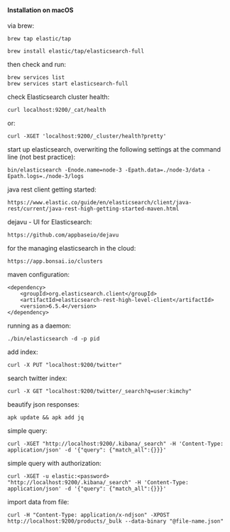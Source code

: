 #### Installation on macOS
via brew:
```
brew tap elastic/tap
```
```
brew install elastic/tap/elasticsearch-full
```
then check and run:
```
brew services list
brew services start elasticsearch-full
```
check Elasticsearch cluster health:
```
curl localhost:9200/_cat/health
```
or:
```
curl -XGET 'localhost:9200/_cluster/health?pretty'
```
start up elasticsearch, overwriting the following settings at the command line (not best practice):
```
bin/elasticsearch -Enode.name=node-3 -Epath.data=./node-3/data -Epath.logs=./node-3/logs
```
java rest client getting started:
```
https://www.elastic.co/guide/en/elasticsearch/client/java-rest/current/java-rest-high-getting-started-maven.html
```
dejavu - UI for Elasticsearch:
```
https://github.com/appbaseio/dejavu
```
for the managing elasticsearch in the cloud: 
```
https://app.bonsai.io/clusters
```
maven configuration:
```
<dependency>
    <groupId>org.elasticsearch.client</groupId>
    <artifactId>elasticsearch-rest-high-level-client</artifactId>
    <version>6.5.4</version>
</dependency>
```
running as a daemon:
```
./bin/elasticsearch -d -p pid
```

add index:
```
curl -X PUT "localhost:9200/twitter"
```
search twitter index:
```
curl -X GET "localhost:9200/twitter/_search?q=user:kimchy"
```
beautify json responses:
```
apk update && apk add jq
```
simple query:
```
curl -XGET "http://localhost:9200/.kibana/_search" -H 'Content-Type: application/json' -d '{"query": {"match_all":{}}}'
```
simple query with authorization:
```
curl -XGET -u elastic:<password> "http://localhost:9200/.kibana/_search" -H 'Content-Type: application/json' -d '{"query": {"match_all":{}}}'
```
import data from file:
```
curl -H "Content-Type: application/x-ndjson" -XPOST http://localhost:9200/products/_bulk --data-binary "@file-name.json"
```
